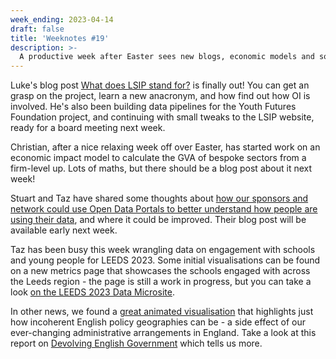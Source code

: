 ```yaml
---
week_ending: 2023-04-14
draft: false
title: 'Weeknotes #19'
description: >-
  A productive week after Easter sees new blogs, economic models and some incoherent English policy geographies.
---
```

Luke's blog post [What does LSIP stand for?](https://open-innovations.org/blog/2023-04-13-what-does-lsip-stand-for-) is finally out! You can get an grasp on the project, learn a new anacronym, and how find out how OI is involved. He's also been building data pipelines for the Youth Futures Foundation project, and continuing with small tweaks to the LSIP website, ready for a board meeting next week.

Christian, after a nice relaxing week off over Easter, has started work on an economic impact model to calculate the GVA of bespoke sectors from a firm-level up. Lots of maths, but there should be a blog post about it next week!

Stuart and Taz have shared some thoughts about [how our sponsors and network could use Open Data Portals to better understand how people are using their data](https://open-innovations.org/blog/2023-04-17-opinion-improving-data-portal-feedback), and where it could be improved. Their blog post will be available early next week. 

Taz has been busy this week wrangling data on engagement with schools and young people for LEEDS 2023. Some initial visualisations can be found on a new metrics page that showcases the schools engaged with across the Leeds region - the page is still a work in progress, but you can take a look [on the LEEDS 2023 Data Microsite](https://data.leeds2023.co.uk/metrics/schools/). 

In other news, we found a [great animated visualisation](https://someone.elses.computer/@mikarv/110152921474470199) that highlights just how incoherent English policy geographies can be - a side effect of our ever-changing administrative arrangements in England. Take a look at this report on [Devolving English Government](https://www.bennettinstitute.cam.ac.uk/publications/devolving-english-government/) which tells us more. 

